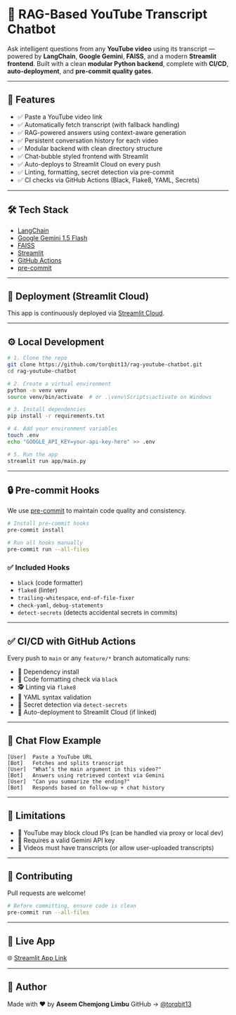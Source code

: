 # 🤖 RAG-Based YouTube Transcript Chatbot

Ask intelligent questions from any **YouTube video** using its transcript — powered by **LangChain**, **Google Gemini**, **FAISS**, and a modern **Streamlit frontend**.
Built with a clean **modular Python backend**, complete with **CI/CD**, **auto-deployment**, and **pre-commit quality gates**.

---

## 🎯 Features

- ✅ Paste a YouTube video link
- ✅ Automatically fetch transcript (with fallback handling)
- ✅ RAG-powered answers using context-aware generation
- ✅ Persistent conversation history for each video
- ✅ Modular backend with clean directory structure
- ✅ Chat-bubble styled frontend with Streamlit
- ✅ Auto-deploys to Streamlit Cloud on every push
- ✅ Linting, formatting, secret detection via pre-commit
- ✅ CI checks via GitHub Actions (Black, Flake8, YAML, Secrets)

---

## 🛠️ Tech Stack

- [LangChain](https://www.langchain.com/)
- [Google Gemini 1.5 Flash](https://deepmind.google/technologies/gemini/)
- [FAISS](https://github.com/facebookresearch/faiss)
- [Streamlit](https://streamlit.io/)
- [GitHub Actions](https://docs.github.com/en/actions)
- [pre-commit](https://pre-commit.com/)

---

## 🚀 Deployment (Streamlit Cloud)

This app is continuously deployed via [Streamlit Cloud](https://streamlit.io/cloud).

---

## ⚙️ Local Development

```bash
# 1. Clone the repo
git clone https://github.com/torqbit13/rag-youtube-chatbot.git
cd rag-youtube-chatbot

# 2. Create a virtual environment
python -m venv venv
source venv/bin/activate  # or .\venv\Scripts\activate on Windows

# 3. Install dependencies
pip install -r requirements.txt

# 4. Add your environment variables
touch .env
echo "GOOGLE_API_KEY=your-api-key-here" >> .env

# 5. Run the app
streamlit run app/main.py
```

---

## 🔒 Pre-commit Hooks

We use [pre-commit](https://pre-commit.com/) to maintain code quality and consistency.

```bash
# Install pre-commit hooks
pre-commit install

# Run all hooks manually
pre-commit run --all-files
```

### ✅ Included Hooks

- `black` (code formatter)
- `flake8` (linter)
- `trailing-whitespace`, `end-of-file-fixer`
- `check-yaml`, `debug-statements`
- `detect-secrets` (detects accidental secrets in commits)

---

## ✅ CI/CD with GitHub Actions

Every push to `main` or any `feature/*` branch automatically runs:

- 🔧 Dependency install
- 🎨 Code formatting check via `black`
- 🕵️ Linting via `flake8`
- 🧾 YAML syntax validation
- 🔐 Secret detection via `detect-secrets`
- 🚀 Auto-deployment to Streamlit Cloud (if linked)

---

## 💬 Chat Flow Example

```text
[User]  Paste a YouTube URL
[Bot]   Fetches and splits transcript
[User]  "What’s the main argument in this video?"
[Bot]   Answers using retrieved context via Gemini
[User]  "Can you summarize the ending?"
[Bot]   Responds based on follow-up + chat history
```

---

## 📌 Limitations

- 🚫 YouTube may block cloud IPs (can be handled via proxy or local dev)
- 🔐 Requires a valid Gemini API key
- 📼 Videos must have transcripts (or allow user-uploaded transcripts)

---

## 📣 Contributing

Pull requests are welcome!

```bash
# Before committing, ensure code is clean
pre-commit run --all-files
```

---

## 🔗 Live App

🌐 [Streamlit App Link](https://chat-ai-youtube.streamlit.app/)

---

## 👤 Author

Made with ❤️ by **Aseem Chemjong Limbu**
GitHub → [@torqbit13](https://github.com/torqbit13)
